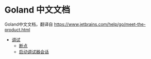 # Goland 中文文档
Goland中文文档，翻译自 https://www.jetbrains.com/help/go/meet-the-product.html

- [调试](调试/调试.md)
  - [断点](调试/断点.md)
  - [启动调试器会话](调试/启动调试器会话.md)